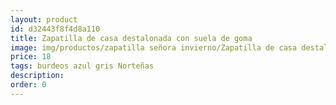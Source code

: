 ```yaml
---
layout: product
id: d32443f8f4d8a110
title: Zapatilla de casa destalonada con suela de goma
image: img/productos/zapatilla señora invierno/Zapatilla de casa destalonada con suela de goma=18=burdeos azul gris Norteñas.webp
price: 18
tags: burdeos azul gris Norteñas
description: 
order: 0
---
```

